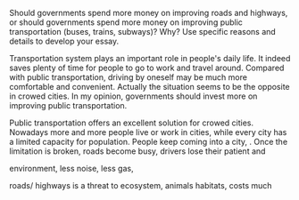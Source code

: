 Should governments spend more money on improving roads and highways, or should governments spend more money on improving public transportation (buses, trains, subways)? Why? Use specific reasons and details to develop your essay.

Transportation system plays an important role in people's daily life. It indeed saves plenty of time for people to go to work and travel around. Compared with public transportation, driving by oneself may be much more comfortable and convenient. Actually the situation seems to be the opposite in crowed cities. In my opinion, governments should invest more on improving public transportation.

Public transportation offers an excellent solution for crowed cities. Nowadays more and more people live or work in cities, while every city has a limited capacity for population. People keep coming into a city, . Once the limitation is broken, roads become busy, drivers lose their patient and 
  
environment, less noise, less gas, 


roads/ highways is a threat to ecosystem, animals habitats, costs much


